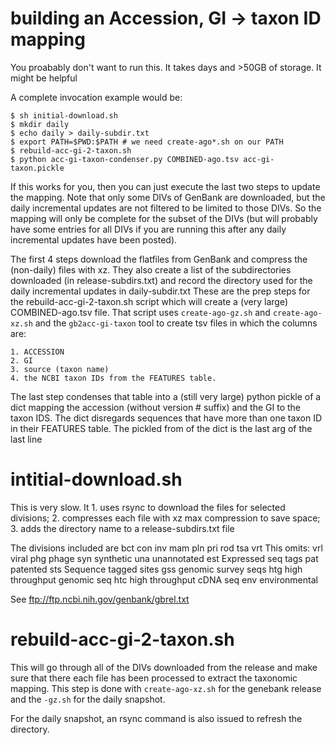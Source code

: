 # building an Accession, GI -> taxon ID mapping
You proabably don't want to run this. It takes days and >50GB of storage.
It might be helpful

A complete invocation example would be:

    $ sh initial-download.sh
    $ mkdir daily
    $ echo daily > daily-subdir.txt
    $ export PATH=$PWD:$PATH # we need create-ago*.sh on our PATH
    $ rebuild-acc-gi-2-taxon.sh
    $ python acc-gi-taxon-condenser.py COMBINED-ago.tsv acc-gi-taxon.pickle

If this works for you, then you can just execute the last two steps to 
    update the mapping.
Note that only some DIVs of GenBank are downloaded, but the daily incremental
    updates are not filtered to be limited to those DIVs.
So the mapping will only be complete for the subset of the DIVs (but will probably
    have some entries for all DIVs if you are running this after any daily incremental
    updates have been posted).

The first 4 steps download the flatfiles from GenBank and compress
    the (non-daily) files with xz. They also create a list of
    the subdirectories downloaded (in release-subdirs.txt) and
    record the directory used for the daily incremental updates
    in daily-subdir.txt
These are the prep steps for the rebuild-acc-gi-2-taxon.sh script
    which will create a (very large) COMBINED-ago.tsv file.
That script uses `create-ago-gz.sh` and `create-ago-xz.sh` and
    the `gb2acc-gi-taxon` tool to create tsv files in which the columns are:
    
    1. ACCESSION
    2. GI
    3. source (taxon name)
    4. the NCBI taxon IDs from the FEATURES table.

The last step condenses that table into a (still very large) python
    pickle of a dict mapping the accession (without version # suffix) and
    the GI to the taxon IDS.
The dict disregards sequences that have more than one taxon ID in their FEATURES
    table.
The pickled from of the dict is the last arg of the last line

# intitial-download.sh
This is very slow. It
    1. uses rsync to download the files for selected divisions;
    2. compresses each file with xz max compression to save space;
    3. adds the directory name to a release-subdirs.txt file

The divisions included are
       bct con inv mam pln pri rod tsa vrt
This omits:
     vrl viral
     phg phage
     syn synthetic
     una unannotated
     est Expressed seq tags
     pat patented
     sts Sequence tagged sites
     gss genomic survey seqs
     htg high throughput genomic seq
     htc high throughput cDNA seq
     env environmental

See ftp://ftp.ncbi.nih.gov/genbank/gbrel.txt

# rebuild-acc-gi-2-taxon.sh
This will go through all of the DIVs downloaded from the release
and make sure that there each file has been processed to extract the
taxonomic mapping. 
This step is done with `create-ago-xz.sh` for the genebank release and
the `-gz.sh` for the daily snapshot.

For the daily snapshot, an rsync command is also issued to refresh the
directory.

